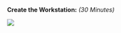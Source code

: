 

__Create the Workstation:__ _(30 Minutes)_


<a href="https://portal.azure.com/#create/Microsoft.Template/uri/https%3A%2F%2Fraw.githubusercontent.com%2Fdmitrykniazev%2Fosdu-bootcamp%2Fmaster%2Fscripts%2Fazuredeploy.json" target="_blank">
    <img src="http://azuredeploy.net/deploybutton.png"/>
</a>
